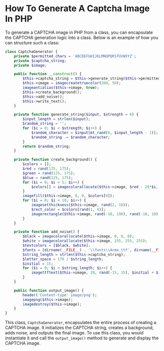 # How To Generate A Captcha Image In PHP

To generate a CAPTCHA image in PHP from a class, you can encapsulate the CAPTCHA generation logic into a class. Below is an example of how you can structure such a class:

```php
class CaptchaGenerator {
    private $permitted_chars = 'ABCDEFGHIJKLMNOPQRSTUVWXYZ';
    private $captcha_string;
    private $image;

    public function __construct() {
        $this->captcha_string = $this->generate_string($this->permitted_chars, 6);
        $this->image = imagecreatetruecolor(200, 50);
        imageantialias($this->image, true);
        $this->create_background();
        $this->add_noise();
        $this->write_text();
    }

    private function generate_string($input, $strength = 6) {
        $input_length = strlen($input);
        $random_string = '';
        for ($i = 0; $i < $strength; $i++) {
            $random_character = $input[mt_rand(0, $input_length - 1)];
            $random_string .= $random_character;
        }
        return $random_string;
    }

    private function create_background() {
        $colors = [];
        $red = rand(125, 175);
        $green = rand(125, 175);
        $blue = rand(125, 175);
        for ($i = 0; $i < 5; $i++) {
            $colors[] = imagecolorallocate($this->image, $red - 20*$i, $green - 20*$i, $blue - 20*$i);
        }
        imagefill($this->image, 0, 0, $colors[0]);
        for ($i = 0; $i < 10; $i++) {
            imagesetthickness($this->image, rand(2, 10));
            $rect_color = $colors[rand(1, 4)];
            imagerectangle($this->image, rand(-10, 190), rand(-10, 10), rand(-10, 190), rand(40, 60), $rect_color);
        }
    }

    private function add_noise() {
        $black = imagecolorallocate($this->image, 0, 0, 0);
        $white = imagecolorallocate($this->image, 255, 255, 255);
        $textcolors = [$black, $white];
        $fonts = [dirname(__FILE__) . '\\fonts\\Acme.ttf', dirname(__FILE__) . '\\fonts\\Ubuntu.ttf', dirname(__FILE__) . '\\fonts\\Merriweather.ttf', dirname(__FILE__) . '\\fonts\\PlayfairDisplay.ttf'];
        $string_length = strlen($this->captcha_string);
        $letter_space = 170 / $string_length;
        $initial = 15;
        for ($i = 0; $i < $string_length; $i++) {
            imagettftext($this->image, 20, rand(-15, 15), $initial + $i * $letter_space, rand(20, 40), $textcolors[rand(0, 1)], $fonts[array_rand($fonts)], $this->captcha_string[$i]);
        }
    }

    public function output_image() {
        header('Content-type: image/png');
        imagepng($this->image);
        imagedestroy($this->image);
    }
}
```

This class, `CaptchaGenerator`, encapsulates the entire process of creating a CAPTCHA image. It initializes the CAPTCHA string, creates a background, adds noise, and outputs the final image. To use this class, you would instantiate it and call the `output_image()` method to generate and display the CAPTCHA image.